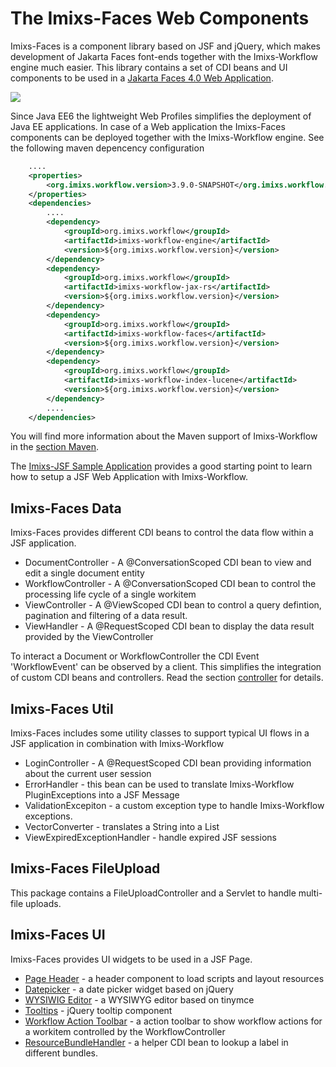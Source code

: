 # The Imixs-Faces Web Components

Imixs-Faces is a component library based on JSF and jQuery, which makes development of Jakarta Faces font-ends together with the Imixs-Workflow engine much easier. This library contains a set of CDI beans and UI components to be used in a [Jakarta Faces 4.0 Web Application](https://jakarta.ee/learn/specification-guides/servlet-faces-and-server-pages-explained/).

<img src="../images/webtools/imixs-architecture_web.png"/>
 
Since Java EE6 the lightweight Web Profiles simplifies the deployment of Java EE applications. In case of a Web application the Imixs-Faces components can be deployed together with the Imixs-Workflow engine. See the following maven depencency configuration

```xml
    ....
    <properties>
    	<org.imixs.workflow.version>3.9.0-SNAPSHOT</org.imixs.workflow.version>
    </properties>
    <dependencies>
    	....
    	<dependency>
    		<groupId>org.imixs.workflow</groupId>
    		<artifactId>imixs-workflow-engine</artifactId>
    		<version>${org.imixs.workflow.version}</version>
    	</dependency>
    	<dependency>
    		<groupId>org.imixs.workflow</groupId>
    		<artifactId>imixs-workflow-jax-rs</artifactId>
    		<version>${org.imixs.workflow.version}</version>
    	</dependency>
    	<dependency>
    		<groupId>org.imixs.workflow</groupId>
    		<artifactId>imixs-workflow-faces</artifactId>
    		<version>${org.imixs.workflow.version}</version>
    	</dependency>
    	<dependency>
    		<groupId>org.imixs.workflow</groupId>
    		<artifactId>imixs-workflow-index-lucene</artifactId>
    		<version>${org.imixs.workflow.version}</version>
    	</dependency>
    	....
    </dependencies>
```

You will find more information about the Maven support of Imixs-Workflow in the [section Maven](../maven.html).

The [Imixs-JSF Sample Application](../sampleapplication.html) provides a good starting point to learn how to setup a JSF Web Application with Imixs-Workflow.

## Imixs-Faces Data

Imixs-Faces provides different CDI beans to control the data flow within a JSF application.

- DocumentController - A @ConversationScoped CDI bean to view and edit a single document entity
- WorkflowController - A @ConversationScoped CDI bean to control the processing life cycle of a single workitem
- ViewController - A @ViewScoped CDI bean to control a query defintion, pagination and filtering of a data result.
- ViewHandler - A @RequestScoped CDI bean to display the data result provided by the ViewController

To interact a Document or WorkflowController the CDI Event 'WorkflowEvent' can be observed by a client. This simplifies the integration of custom CDI beans and controllers. Read the section [controller](./controller.html) for details.

## Imixs-Faces Util

Imixs-Faces includes some utility classes to support typical UI flows in a JSF application in combination with Imixs-Workflow

- LoginController - A @RequestScoped CDI bean providing information about the current user session
- ErrorHandler - this bean can be used to translate Imixs-Workflow PluginExceptions into a JSF Message
- ValidationExcepiton - a custom exception type to handle Imixs-Workflow exceptions.
- VectorConverter - translates a String into a List
- ViewExpiredExceptionHandler - handle expired JSF sessions

## Imixs-Faces FileUpload

This package contains a FileUploadController and a Servlet to handle multi-file uploads.

## Imixs-Faces UI

Imixs-Faces provides UI widgets to be used in a JSF Page.

- [Page Header](./header.html) - a header component to load scripts and layout resources
- [Datepicker](./datepicker.html) - a date picker widget based on jQuery
- [WYSIWIG Editor](./tinymce.html) - a WYSIWYG editor based on tinymce
- [Tooltips](./tooltip.html) - jQuery tooltip component
- [Workflow Action Toolbar](./workflowactions.html) - a action toolbar to show workflow actions for a workitem controlled by the WorkflowController
- [ResourceBundleHandler](./resourcebundle.html) - a helper CDI bean to lookup a label in different bundles.
